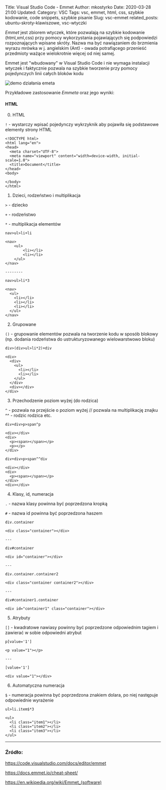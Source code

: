 Title: Visual Studio Code - Emmet
Author: mkostyrko
Date: 2020-03-28 21:00
Updated: 
Category: VSC
Tags: vsc, emmet, html, css, szybkie kodowanie, code snippets, szybkie pisanie
Slug: vsc-emmet
related_posts: ubuntu-skroty-klawiszowe, vsc-wtyczki

*Emmet* jest zbiorem wtyczek, które pozwalają na szybkie kodowanie (html,xml,css) przy pomocy wykorzystania pojawiających się podpowiedzi rozpoznających wpisane skróty. Nazwa ma być nawiązaniem do brzmienia wyrazu mrówka w j. angielskim (Ant) - owada potrafiącego przenieść przedmioty ważące wielokrotnie więcej od niej samej.

Emmet jest "wbudowany" w Visual Studio Code i nie wymaga instalacji wtyczek i faktycznie pozwala na szybkie tworzenie przy pomocy pojedynczych linii całych bloków kodu

![demo działania emeta](https://code.visualstudio.com/assets/docs/editor/emmet/emmet.gif)

Przykładowe zastosowanie *Emmeta* oraz jego wyniki: 

#### HTML

0) HTML

`!` - wystarczy wpisać pojedynczy wykrzyknik aby pojawiła się podstawowe elementy strony HTML

    <!DOCTYPE html>
    <html lang="en">
    <head>
      <meta charset="UTF-8">
      <meta name="viewport" content="width=device-width, initial-scale=1.0">
      <title>Document</title>
    </head>
    <body>
      
    </body>
    </html>

1) Dzieci, rodzeństwo i multiplikacja

`>` - dziecko

`+` - rodzeństwo

`*` - multiplikacja elementów


    nav>ul>li+li

    <nav>
        <ul>
            <li></li>
            <li></li> 
        </ul>
    </nav>

    --------

    nav>ul>li*3

    <nav>
      <ul>
        <li></li>
        <li></li>
        <li></li>
      </ul>
    </nav>

2) Grupowane

`()` - grupowanie elementów pozwala na tworzenie kodu w sposób blokowy (np. dodania rodzeństwa do ustrukturyzowanego wielowarstwowo bloku)

    div>(div>ul>li*2)+div

    <div>
      <div>
        <ul>
          <li></li>
          <li></li>
        </ul>
      </div>
      <div></div>
    </div>

3) Przechodzenie poziom wyżej (do rodzica)

`^` - pozwala na przejście o poziom wyżej // pozwala na multiplikację znajku ^^ - rodzic rodzica etc.

    div+div>p>span^p

    <div></div>
    <div>
      <p><span></span></p>
      <p></p>
    </div>

    div+div>p>span^^div

    <div></div>
    <div>
      <p><span></span></p>
    </div>
    <div></div>

4) Klasy, id, numeracja

`.` - nazwa klasy powinna być poprzedzona kropką

`#` - nazwa id powinna być poprzedzona haszem

    div.container

    <div class="container"></div>

    ---

    div#container

    <div id="container"></div>

    ---

    div.container.container2

    <div class="container container2"></div>

    ---

    div#container1.container

    <div id="container1" class="container"></div>

5) Atrybuty

`[]` - kwadratowe nawiasy powinny być poprzedzone odpowiednim tagiem i zawierać w sobie odpowiedni atrybut

    p[value='1']

    <p value="1"></p>

    ---

    [value='1']

    <div value="1"></div>


6) Automatyczna numeracja

`$` - numeracja powinna być poprzedzona znakiem dolara, po niej następuje odpowiednie wyrażenie

    ul>li.item$*3

    <ul>
      <li class="item1"></li>
      <li class="item2"></li>
      <li class="item3"></li>
    </ul>




<!-- #### CSS -->



---

### Źródło:

https://code.visualstudio.com/docs/editor/emmet

https://docs.emmet.io/cheat-sheet/

https://en.wikipedia.org/wiki/Emmet_(software)